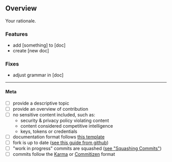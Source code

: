 ## Overview

Your rationale.

### Features

- add [something] to [doc]
- create [new doc]

### Fixes

- adjust grammar in [doc]

---

#### Meta

- [ ] provide a descriptive topic
- [ ] provide an overview of contribution
- [ ] no sensitive content included, such as:
  - security & privacy policy violating content
  - content considered competitive intelligence
  - keys, tokens or credentials
- [ ] documentation format follows [this template][template]
- [ ] fork is up to date ([see this guide from github](https://help.github.com/articles/syncing-a-fork/))
- [ ] "work in progress" commits are squashed ([see "Squashing Commits"](https://git-scm.com/book/id/v2/Git-Tools-Rewriting-History))
- [ ] commits follow the [Karma][karma-format] or [Commitizen](https://www.npmjs.com/package/commitizen) format

[template]: https://github.com/telus/reference-architecture/blob/master/.template.md
[karma-format]: https://karma-runner.github.io/1.0/dev/git-commit-msg.html

